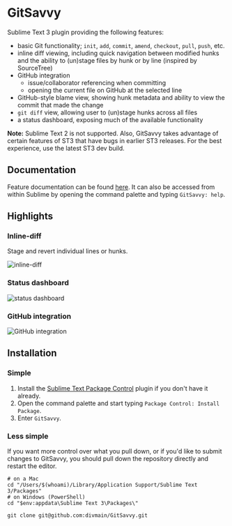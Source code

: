 # GitSavvy

Sublime Text 3 plugin providing the following features:

- basic Git functionality; `init`, `add`, `commit`, `amend`, `checkout`, `pull`, `push`, etc.
- inline diff viewing, including quick navigation between modified hunks and the ability to (un)stage files by hunk or by line (inspired by SourceTree)
- GitHub integration
    + issue/collaborator referencing when committing
    + opening the current file on GitHub at the selected line
- GitHub-style blame view, showing hunk metadata and ability to view the commit that made the change
- `git diff` view, allowing user to (un)stage hunks across all files
- a status dashboard, exposing much of the available functionality

**Note:** Sublime Text 2 is not supported.  Also, GitSavvy takes advantage of certain features of ST3 that have bugs in earlier ST3 releases.  For the best experience, use the latest ST3 dev build.


## Documentation

Feature documentation can be found [here](docs/README.md).  It can also be accessed from within Sublime by opening the command palette and typing `GitSavvy: help`.


## Highlights

### Inline-diff

Stage and revert individual lines or hunks.

![inline-diff](https://cloud.githubusercontent.com/assets/5016978/6471628/886430f8-c1a1-11e4-99e9-883837dba86f.gif)

### Status dashboard

![status dashboard](https://cloud.githubusercontent.com/assets/5016978/6471645/b115ff18-c1a1-11e4-9d2e-d3c1ceb64d51.png)

### GitHub integration

![GitHub integration](https://cloud.githubusercontent.com/assets/5016978/6471672/e36e8c00-c1a1-11e4-91a1-dd5481d57c36.png)


## Installation

### Simple

1. Install the [Sublime Text Package Control](https://packagecontrol.io/) plugin if you don't have it already.
2. Open the command palette and start typing `Package Control: Install Package`.
3. Enter `GitSavvy`.

### Less simple

If you want more control over what you pull down, or if you'd like to submit changes to GitSavvy, you should pull down the repository directly and restart the editor.

```
# on a Mac
cd "/Users/$(whoami)/Library/Application Support/Sublime Text 3/Packages"
# on Windows (PowerShell)
cd "$env:appdata\Sublime Text 3\Packages\"

git clone git@github.com:divmain/GitSavvy.git
```
